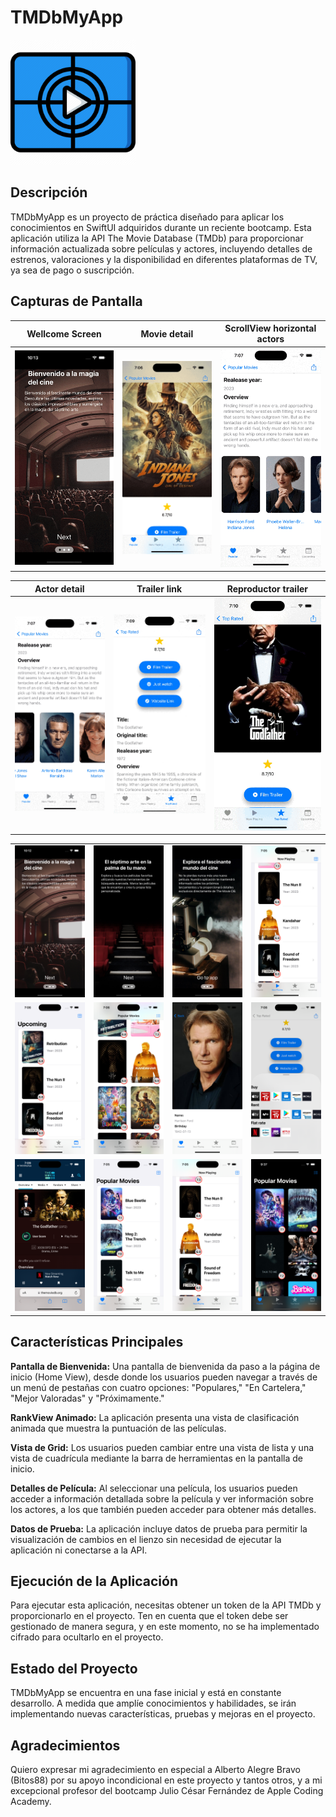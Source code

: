 # TMDbMyApp

<img src="AppPreviewImages/apIcon_movie.png" alt="apIcon" width="200" height="200">

## Descripción
TMDbMyApp es un proyecto de práctica diseñado para aplicar los conocimientos en SwiftUI adquiridos durante un reciente bootcamp. Esta aplicación utiliza la API The Movie Database (TMDb) para proporcionar información actualizada sobre películas y actores, incluyendo detalles de estrenos, valoraciones y la disponibilidad en diferentes plataformas de TV, ya sea de pago o suscripción.

## Capturas de Pantalla

| Wellcome Screen | Movie detail | ScrollView horizontal actors |
|-----------------|--------------|------------------------------|
| ![Wellcome Screen](AppPreviewImages/WellcomeScreen.gif) | ![Movie detail](AppPreviewImages/Gif1.gif) | ![ScrollView horizontal actors](AppPreviewImages/Gif2.gif) |

| Actor detail | Trailer link | Reproductor trailer |
|--------------|--------------|---------------------|
| ![Actor detail](AppPreviewImages/Gif3.gif) | ![Trailer link](AppPreviewImages/Gif4.gif) | ![Reproductor trailer](AppPreviewImages/Gif5.gif) |



|   |   |   |   |
|---|---|---|---|
| ![WellcomeScreen_image](AppPreviewImages/WellcomeScreen_image.png) | ![WellcomeScreen_image2](AppPreviewImages/WellcomeScreen_image2.png) | ![WellcomeScreen_image3](AppPreviewImages/WellcomeScreen_image3.png) | ![Captura2](AppPreviewImages/Captura2.png) |
| ![Captura4](AppPreviewImages/Captura4.png) | ![Captura5](AppPreviewImages/Captura5.png) | ![Captura6](AppPreviewImages/Captura6.png) | ![Captura7](AppPreviewImages/Captura7.png) |
| ![Captura8](AppPreviewImages/Captura8.png) | ![Captura1](AppPreviewImages/Captura1.png)  | ![Captura1](AppPreviewImages/Captura2.png)  | ![Captura1](AppPreviewImages/Captura9.png)  |



## Características Principales
**Pantalla de Bienvenida:** Una pantalla de bienvenida da paso a la página de inicio (Home View), desde donde los usuarios pueden navegar a través de un menú de pestañas con cuatro opciones: "Populares," "En Cartelera," "Mejor Valoradas" y "Próximamente."

**RankView Animado:** La aplicación presenta una vista de clasificación animada que muestra la puntuación de las películas.

**Vista de Grid:** Los usuarios pueden cambiar entre una vista de lista y una vista de cuadrícula mediante la barra de herramientas en la pantalla de inicio.

**Detalles de Película:** Al seleccionar una película, los usuarios pueden acceder a información detallada sobre la película y ver información sobre los actores, a los que también pueden acceder para obtener más detalles.

**Datos de Prueba:** La aplicación incluye datos de prueba para permitir la visualización de cambios en el lienzo sin necesidad de ejecutar la aplicación ni conectarse a la API.


## Ejecución de la Aplicación
Para ejecutar esta aplicación, necesitas obtener un token de la API TMDb y proporcionarlo en el proyecto. Ten en cuenta que el token debe ser gestionado de manera segura, y en este momento, no se ha implementado cifrado para ocultarlo en el proyecto. 

## Estado del Proyecto
TMDbMyApp se encuentra en una fase inicial y está en constante desarrollo. A medida que amplíe conocimientos y habilidades, se irán implementando nuevas características, pruebas y mejoras en el proyecto.

## Agradecimientos
Quiero expresar mi agradecimiento en especial a Alberto Alegre Bravo (Bitos88) por su apoyo incondicional en este proyecto y tantos otros, y a mi excepcional profesor del bootcamp Julio César Fernández de Apple Coding Academy.


